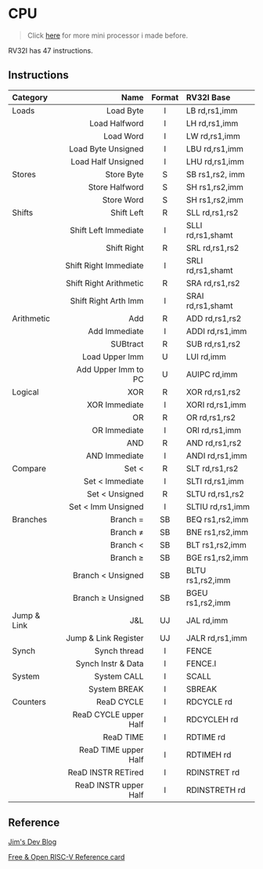 # CPU

> Click [here](https://github.com/ei9/cheat_sheet#project) for more mini processor i made before.

RV32I has 47 instructions.

## Instructions

|Category|Name|Format|RV32I Base|
|:----|----:|:----:|:----|
|Loads|Load Byte|I|LB rd,rs1,imm|
||Load Halfword|I|LH rd,rs1,imm|
||Load Word|I|LW rd,rs1,imm|
||Load Byte Unsigned|I|LBU rd,rs1,imm|
||Load Half Unsigned|I|LHU rd,rs1,imm|
|Stores|Store Byte|S|SB rs1,rs2, imm|
||Store Halfword|S|SH rs1,rs2,imm|
||Store Word|S|SH rs1,rs2,imm|
|Shifts|Shift Left|R|SLL rd,rs1,rs2|
||Shift Left Immediate|I|SLLI rd,rs1,shamt|
||Shift Right|R|SRL rd,rs1,rs2|
||Shift Right Immediate|I|SRLI rd,rs1,shamt|
||Shift Right Arithmetic|R|SRA rd,rs1,rs2|
||Shift Right Arth Imm|I|SRAI rd,rs1,shamt|
|Arithmetic|Add|R|ADD rd,rs1,rs2|
||Add Immediate|I|ADDI rd,rs1,imm|
||SUBtract|R|SUB rd,rs1,rs2|
||Load Upper Imm|U|LUI rd,imm|
||Add Upper Imm to PC|U|AUIPC rd,imm|
|Logical|XOR|R|XOR rd,rs1,rs2|
||XOR Immediate|I|XORI rd,rs1,imm|
||OR|R|OR rd,rs1,rs2|
||OR Immediate|I|ORI rd,rs1,imm|
||AND|R|AND rd,rs1,rs2|
||AND Immediate|I|ANDI rd,rs1,imm|
|Compare| Set <|R|SLT rd,rs1,rs2|
||Set < Immediate|I|SLTI rd,rs1,imm|
||Set < Unsigned|R|SLTU rd,rs1,rs2|
||Set < Imm Unsigned|I|SLTIU rd,rs1,imm|
|Branches|Branch =|SB|BEQ rs1,rs2,imm|
||Branch ≠|SB|BNE rs1,rs2,imm|
||Branch <|SB|BLT rs1,rs2,imm|
||Branch ≥|SB|BGE rs1,rs2,imm|
||Branch < Unsigned|SB|BLTU rs1,rs2,imm|
||Branch ≥ Unsigned|SB|BGEU rs1,rs2,imm|
|Jump & Link|J&L|UJ|JAL rd,imm|
||Jump & Link Register|UJ|JALR rd,rs1,imm|
|Synch|Synch thread|I|FENCE|
||Synch Instr & Data|I|FENCE.I|
|System|System CALL|I|SCALL|
||System BREAK|I|SBREAK|
|Counters|ReaD CYCLE|I|RDCYCLE rd|
||ReaD CYCLE upper Half|I|RDCYCLEH rd|
||ReaD TIME|I|RDTIME rd|
||ReaD TIME upper Half|I|RDTIMEH rd|
||ReaD INSTR RETired|I|RDINSTRET rd|
||ReaD INSTR upper Half|I|RDINSTRETH rd|

## Reference
[Jim's Dev Blog](https://tclin914.github.io/categories/RISC-V/)

[Free & Open RISC-V Reference card](https://www.cl.cam.ac.uk/teaching/1617/ECAD+Arch/files/docs/RISCVGreenCardv8-20151013.pdf)
